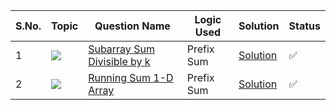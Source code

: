 S.No. | Topic | Question Name | Logic Used | Solution | Status |
------|---------------|------------|-------|------|------|
1 | ![](https://img.shields.io/badge/Prefix-Sum-f0772b?style=for-the-badge&logo=array&logoColor=black) | [Subarray Sum Divisible by k](https://leetcode.com/problems/subarray-sums-divisible-by-k/) | Prefix Sum | [Solution](https://github.com/himanshugupta09/LEETCODE_SOLUTIONS/blob/main/Prefix%20Sum/Subarray_sum_divisible_by_K.cpp) | ✅ |
2 | ![](https://img.shields.io/badge/Prefix-Sum-f0772b?style=for-the-badge&logo=array&logoColor=black) | [Running Sum 1-D Array](https://leetcode.com/problems/running-sum-of-1d-array/) | Prefix Sum | [Solution](https://github.com/himanshugupta09/LEETCODE_SOLUTIONS/blob/main/Prefix%20Sum/running-sum-of-1d-array.cpp) | ✅ |
